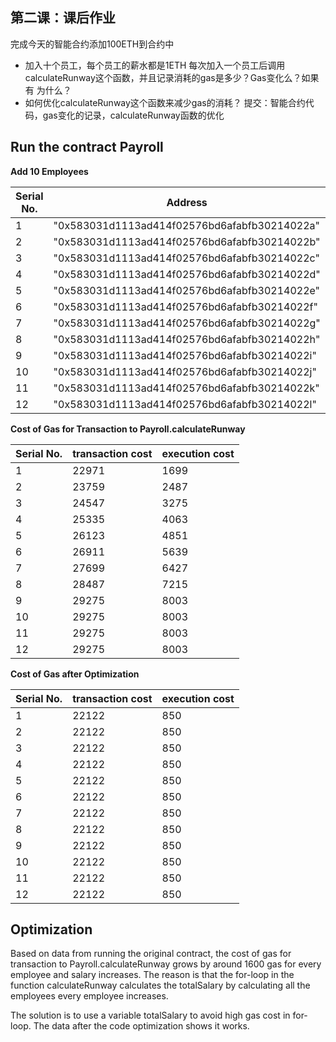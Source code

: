 ## 第二课：课后作业
完成今天的智能合约添加100ETH到合约中
- 加入十个员工，每个员工的薪水都是1ETH
每次加入一个员工后调用calculateRunway这个函数，并且记录消耗的gas是多少？Gas变化么？如果有 为什么？
- 如何优化calculateRunway这个函数来减少gas的消耗？
提交：智能合约代码，gas变化的记录，calculateRunway函数的优化


## Run the contract Payroll
**Add 10 Employees**

|Serial No. |Address |Salary |
|-----------|--------|-------|
|1 |"0x583031d1113ad414f02576bd6afabfb30214022a" |1 |
|2 |"0x583031d1113ad414f02576bd6afabfb30214022b" |1 |
|3 |"0x583031d1113ad414f02576bd6afabfb30214022c" |1 |
|4 |"0x583031d1113ad414f02576bd6afabfb30214022d" |1 |
|5 |"0x583031d1113ad414f02576bd6afabfb30214022e" |1 |
|6 |"0x583031d1113ad414f02576bd6afabfb30214022f" |1 |
|7 |"0x583031d1113ad414f02576bd6afabfb30214022g" |1 |
|8 |"0x583031d1113ad414f02576bd6afabfb30214022h" |1 |
|9 |"0x583031d1113ad414f02576bd6afabfb30214022i" |1 |
|10 |"0x583031d1113ad414f02576bd6afabfb30214022j" |1 |
|11 |"0x583031d1113ad414f02576bd6afabfb30214022k" |1 |
|12 |"0x583031d1113ad414f02576bd6afabfb30214022l" |1 |

**Cost of Gas for Transaction to Payroll.calculateRunway**

|Serial No. |transaction cost |execution cost |
|-----------|-----------------|---------------|
|1 |22971 |1699 |
|2 |23759 |2487 |
|3 |24547 |3275 |
|4 |25335 |4063 |
|5 |26123 |4851 |
|6 |26911 |5639 |
|7 |27699 |6427 |
|8 |28487 |7215 |
|9 |29275 |8003 |
|10 |29275 |8003 |
|11 |29275 |8003 |
|12 |29275 |8003 |

**Cost of Gas after Optimization**

|Serial No. |transaction cost |execution cost |
|-----------|-----------------|---------------|
|1 |22122 |850 |
|2 |22122 |850 |
|3 |22122 |850 |
|4 |22122 |850 |
|5 |22122 |850 |
|6 |22122 |850 |
|7 |22122 |850 |
|8 |22122 |850 |
|9 |22122 |850 |
|10 |22122 |850 |
|11 |22122 |850 |
|12 |22122 |850 |

## Optimization
Based on data from running the original contract, the cost of gas for transaction to Payroll.calculateRunway grows by around 1600 gas for every employee and salary increases. The reason is that the for-loop in the function calculateRunway calculates the totalSalary by calculating all the employees every employee increases.

The solution is to use a variable totalSalary to avoid high gas cost in for-loop. The data after the code optimization shows it works.
